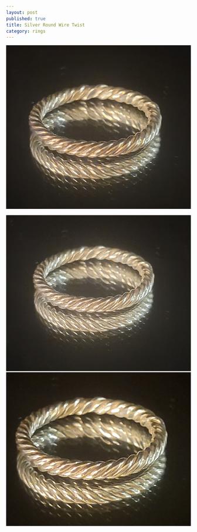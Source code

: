 ```yaml
---
layout: post
published: true
title: Silver Round Wire Twist
category: rings
---
```

![twistround_silver_8-0.jpg](/images/jewelry/rings/twistround_silver_8-0.jpg)
<!--more-->
![twistround_silver_8-0.jpg](/images/jewelry/rings/twistround_silver_8-1.jpg)
![twistround_silver_8-0.jpg](/images/jewelry/rings/twistround_silver_8-2.jpg)